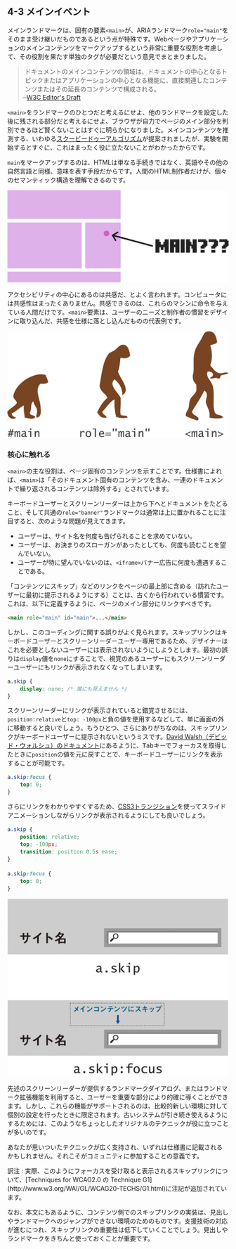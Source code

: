 ## 4-3 メインイベント

メインランドマークは、固有の要素`<main>`が、ARIAランドマーク`role="main"`をそのまま受け継いだものであるという点が特殊です。Webページやアプリケーションのメインコンテンツをマークアップするという非常に重要な役割を考慮して、その役割を果たす単独のタグが必要だという意見でまとまりました。

>ドキュメントのメインコンテンツの領域は、ドキュメントの中心となるトピックまたはアプリケーションの中心となる機能に、直接関連したコンテンツまたはその延長のコンテンツで構成される。  
̶ [W3C Editor's Draft](http://www.w3.org/html/wg/drafts/html/master/grouping-content.html#the-main-element)

`<main>`をランドマークのひとつだと考えるにせよ、他のランドマークを設定した後に残される部分だと考えるにせよ、ブラウザが自力でページのメイン部分を判別できるほど賢くないことはすぐに明らかになりました。メインコンテンツを推測する、いわゆる[スクービードゥーアルゴリズム](https://willnorris.com/2013/07/scooby-doo-algorithm)が提案されましたが、実験を開始するとすぐに、これはまったく役に立たないことがわかったからです。

`main`をマークアップするのは、HTMLは単なる手続きではなく、英語やその他の自然言語と同様、意味を表す手段だからです。人間のHTML制作者だけが、個々のセマンティック構造を理解できるのです。

![図: ページ内の見当違いの場所を&quot;MAIN???&quot;と指し示している様子。スクービードゥーアルゴリズムでは正確さに欠け、メインコンテンツエリアを見つけられない](img-4-3_01.png)

アクセシビリティの中心にあるのは共感だ、とよく言われます。コンピュータには共感性はまったくありません。共感できるのは、これらのマシンに命令を与えている人間だけです。`<main>`要素は、ユーザーのニーズと制作者の慣習をデザインに取り込んだ、共感を仕様に落とし込んだものの代表例です。

![図: main要素の、IDから要素への進化。#main という猿が role=&quot;main&quot; という猿人へ、さらに &lt;main&gt; というヒトへと進化した](img-4-3_02.png)

### 核心に触れる

`<main>`の主な役割は、ページ固有のコンテンツを示すことです。仕様書によれば、`<main>`は「そのドキュメント固有のコンテンツを含み、一連のドキュメントで繰り返されるコンテンツは除外する」とされています。

キーボードユーザーとスクリーンリーダーは上から下へとドキュメントをたどること、そして共通の`role="banner"`ランドマークは通常は上に置かれることに注目すると、次のような問題が見えてきます。

- ユーザーは、サイト名を何度も告げられることを求めていない。
- ユーザーは、お決まりのスローガンがあったとしても、何度も読むことを望んでいない。
- ユーザーが特に望んでいないのは、`<iframe>`バナー広告に何度も遭遇することである。

「コンテンツにスキップ」などのリンクをページの最上部に含める（訪れたユーザーに最初に提示されるようにする）ことは、古くから行われている慣習です。これは、以下に定義するように、ページのメイン部分にリンクすべきです。

```HTML
<main role="main" id="main">...</main>
```

しかし、このコーディングに関する誤りがよく見られます。スキップリンクはキーボードユーザーとスクリーンリーダーユーザー専用であるため、デザイナーはこれを必要としないユーザーには表示されないようにしようとします。最初の誤りは`display`値を`none`にすることで、視覚のあるユーザーにもスクリーンリーダーユーザーにもリンクが表示されなくなってしまいます。

```CSS
a.skip {
	display: none; /* 誰にも見えません */
}
```

スクリーンリーダーにリンクが表示されていると錯覚させるには、`position:relative`と`top: -100px`と負の値を使用するなどして、単に画面の外に移動すると良いでしょう。もうひとつ、さらにありがちなのは、スキップリンクがキーボードユーザーに提示されないというミスです。[David Walsh（デビッド・ウォルシュ）のドキュメント](http://davidwalsh.name/accessibility-elements)にあるように、<kbd>Tab</kbd>キーでフォーカスを取得したときに`position`の値を元に戻すことで、キーボードユーザーにリンクを表示することが可能です。

```CSS
a.skip:focus {
	top: 0;
}
```

さらにリンクをわかりやすくするため、[CSS3トランジション](https://developer.mozilla.org/en-US/docs/Web/CSS/transition)を使ってスライドアニメーションしながらリンクが表示されるようにしても良いでしょう。

```CSS
a.skip {
	position: relative;
	top: -100px;
	transition: position 0.5s ease;
}

a.skip:focus {
	top: 0;
}
```

![図: ふだんは画面外にあり（a.skip）、フォーカスを取得したとき（a.skip:focus）だけ出現するスキップリンク](img-4-3_03.png)

先述のスクリーンリーダーが提供するランドマークダイアログ、またはランドマーク拡張機能を利用すると、ユーザーを重要な部分により的確に導くことができます。しかし、これらの機能がサポートされるのは、比較的新しい環境に対して個別の設定を行ったときに限定されます。古いシステムが引き続き使えるようにするためには、このようなちょっとしたオリジナルのテクニックが役に立つことが多いのです。

あなたが思いついたテクニックが広く支持され、いずれは仕様書に記載されるかもしれません。それこそがコミュニティに参加することの意義です。

<div class="notice" markdown="1">
訳注
: 実際、このようにフォーカスを受け取ると表示されるスキップリンクについて、[Techniques for WCAG2.0 の Technique G1](http://www.w3.org/WAI/GL/WCAG20-TECHS/G1.html)に注記が追加されています。

なお、本文にもあるように、コンテンツ側でのスキップリンクの実装は、見出しやランドマークへのジャンプができない環境のためのものです。支援技術の対応が進むにつれ、スキップリンクの重要性は低下していくことでしょう。見出しやランドマークをきちんと使っておくことが重要です。
</div>
